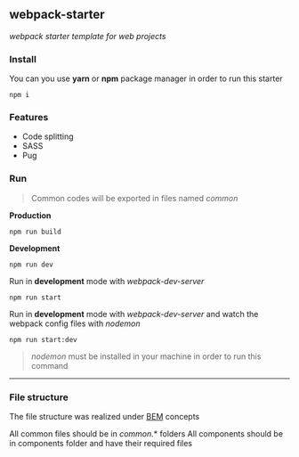 ## webpack-starter
*webpack starter template for web projects*

### Install
You can you use **yarn** or **npm**  package manager in order to run this starter

    npm i 

### Features
* Code splitting
* SASS
* Pug

### Run 
> Common codes will be exported in files named *common*

**Production**

	npm run build
**Development**

	npm run dev
Run in **development**  mode with *webpack-dev-server*
	
	npm run start
Run in **development** mode with *webpack-dev-server* and watch the webpack config files with *nodemon*
	
	npm run start:dev
> *nodemon* must be installed in your machine in order to run this command
--------
### File structure
The file structure was realized under [BEM](https://en.bem.info/methodology/filestructure/) concepts

All common files should be in *common.** folders
All components should be in components folder and have their required files


